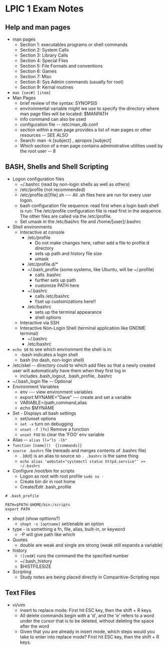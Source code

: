 # LPIC 1 Exam Notes

## Help and man pages
* man pages
  * Section 1: executables programs or shell commands
  * Section 2: System Calls
  * Section 3: Library Calls
  * Section 4: Special Files
  * Section 5: File Formats and conventions
  * Section 6: Games
  * Section 7: Misc
  * Section 8: Sys Admin commands (usually for root)
  * Section 9: Kernal routines
* `man [sec#] [item]`
* Man Pages
  * brief review of the syntax:  SYNOPSIS
  * environmental variable might we use to specify the directory where man page files will be located:  $MANPATH
  * info command can also be used
  * configuration file  --  /etc/man_db.conf
  * section within a man page provides a list of man pages or other resources  --  SEE ALSO
  * Search:  man -k [subject] , apropos [subject]
  * Which section of a man page contains administrative utilities used by the root user  --  8

## BASH, Shells and Shell Scripting
* Logon configuration files
  * ~/.bashrc (read by non-login shells as well as others)
  * /etc/profile (not recommended)
  * /etc/profile.d/[file].sh  ---  All .sh files here are run for every user logon.
  * bash configuration file sequence: read first when a login bash shell is run:  The /etc/profile configuration file is read first in the sequence. The other files are called via the /etc/profile. 
  * Set umask in the /etc/bashrc file and /home/[user]/.bashrc
* Shell environments
  * Interactive at console
    * /etc/profile
      * Do not make changes here, rather add a file to profile.d directory
      * sets up path and history file size
      * umask
    * /etc/profile.d/*
    * ~/.bash_profile (some systems, like Ubuntu, will be ~/.profile)
      * calls .bashrc
      * further sets up path
      * customize PATH here
    * ~/.bashrc
      * calls /etc/bashrc
      * !!set up customizations here!!
    * /etc/bashrc
      * sets up the terminal appearance
      * shell options
  * Interactive via SSH
  * Interactive Non-Login Shell (terminal application like GNOME terminal)
    * ~/.bashrc
    * /etc/bashrc
* `echo $0` to see which environment the shell is in:
  * -bash indicates a login shell
  * bash (no dash, non-login shell)
* /etc/skel -- directory could to which add files so that a newly created user will automatically have them when they first log in
  * includes .bash_logout, .bash_profile, .bashrc
* ~/.bash_login file --  Optional
* Environment Variables
  * env  --- view environment variables
  * export MYNAME="Dave"  ---  create and set a variable
  * VARIABLE=/path,command,alias
  * echo $MYNAME
* Set - Displays all bash settings
  * set/unset options
  * `set -x` turn on debugging
  * `unset -f [fn]`  Remove a function
  * `unset FOO` to clear the 'FOO' env variable
* Alias -- `alias ll="ls -lh"`
* `function [name]()  {[commands]}`
* `source .bashrc` file (rereads and merges contents of .bashrc file)
  * . (dot) is an alias to source so `. .bashrc` is the same thing
  * `echo alias 'webstat="systemctl status httpd.service"' >> ~/.bashrc`
* Configure /root/bin for scripts
  * Logon as root with root profile `sudo su -`
  * Create bin dir in root home
  * Create/Edit .bash_profile
```
# .bash_profile

PATH=$PATH:$HOME/bin:/scripts
export PATH
```
* shopt  (show opttions?)
  * `shopt -s [optname]` set/enable an option
* type - is something a fn, file, alias, built-in, or keyword
  * -P will give path like which
* Quotes
  * double are weak and single are strong  (weak still expands a variable)
* history
  * `![cmd#]` runs the command the the specified number
  * ~/.bash_history
  * $HISTFILESIZE
* Scripting
  * Study notes are being placed directly in Comparitive-Scripting repo


## Text Files
* vi/vim 
  * insert to replace mode:  First hit ESC key, then the shift + R keys.
  * All delete commands begin with a 'd', and the 'e' refers to a word under the cursor that is to be deleted, without deleting the space after the word
  * Given that you are already in insert mode, which steps would you take to enter into replace mode? First hit ESC key, then the shift + R keys.